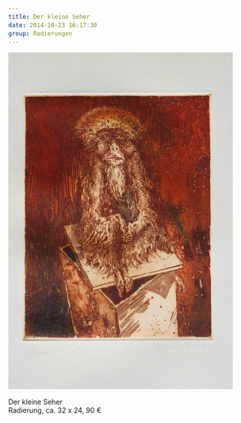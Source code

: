 ```yaml
---
title: Der kleine Seher
date: 2014-10-23 16:17:30
group: Radierungen
---
```

![Der kleine Seher](/img/radierungen/der-kleine-seher.jpg)

Der kleine Seher<br>
Radierung, ca. 32 x 24, 90 €
